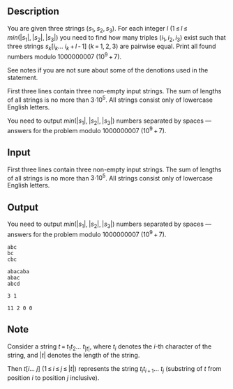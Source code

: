 ## Description

<div><p>You are given three strings <span class="tex-span">(<i>s</i><sub class="lower-index">1</sub>, <i>s</i><sub class="lower-index">2</sub>, <i>s</i><sub class="lower-index">3</sub>)</span>. For each integer <span class="tex-span"><i>l</i></span> <span class="tex-span">(1 ≤ <i>l</i> ≤ <i>min</i>(|<i>s</i><sub class="lower-index">1</sub>|, |<i>s</i><sub class="lower-index">2</sub>|, |<i>s</i><sub class="lower-index">3</sub>|)</span> you need to find how many triples (<span class="tex-span"><i>i</i><sub class="lower-index">1</sub>, <i>i</i><sub class="lower-index">2</sub>, <i>i</i><sub class="lower-index">3</sub></span>) exist such that three strings <span class="tex-span"><i>s</i><sub class="lower-index"><i>k</i></sub>[<i>i</i><sub class="lower-index"><i>k</i></sub>... <i>i</i><sub class="lower-index"><i>k</i></sub> + <i>l</i> - 1]</span> <span class="tex-span">(<i>k</i> = 1, 2, 3)</span> are pairwise equal. Print all found numbers modulo <span class="tex-span">1000000007&nbsp;(10<sup class="upper-index">9</sup> + 7)</span>.</p><p>See notes if you are not sure about some of the denotions used in the statement.</p></div><div class="input-specification"><p>First three lines contain three non-empty input strings. The sum of lengths of all strings is no more than <span class="tex-span">3·10<sup class="upper-index">5</sup></span>. All strings consist only of lowercase English letters.</p></div><div class="output-specification"><p>You need to output <span class="tex-span"><i>min</i>(|<i>s</i><sub class="lower-index">1</sub>|, |<i>s</i><sub class="lower-index">2</sub>|, |<i>s</i><sub class="lower-index">3</sub>|)</span> numbers separated by spaces — answers for the problem modulo <span class="tex-span">1000000007&nbsp;(10<sup class="upper-index">9</sup> + 7)</span>.</p></div>

## Input

<p>First three lines contain three non-empty input strings. The sum of lengths of all strings is no more than <span class="tex-span">3·10<sup class="upper-index">5</sup></span>. All strings consist only of lowercase English letters.</p>

## Output

<p>You need to output <span class="tex-span"><i>min</i>(|<i>s</i><sub class="lower-index">1</sub>|, |<i>s</i><sub class="lower-index">2</sub>|, |<i>s</i><sub class="lower-index">3</sub>|)</span> numbers separated by spaces — answers for the problem modulo <span class="tex-span">1000000007&nbsp;(10<sup class="upper-index">9</sup> + 7)</span>.</p>





```input1
abc
bc
cbc

```




```input2
abacaba
abac
abcd

```




```output1
3 1 

```




```output2
11 2 0 0 

```



## Note

<p>Consider a string <span class="tex-span"><i>t</i> = <i>t</i><sub class="lower-index">1</sub><i>t</i><sub class="lower-index">2</sub>... <i>t</i><sub class="lower-index">|<i>t</i>|</sub></span>, where <span class="tex-span"><i>t</i><sub class="lower-index"><i>i</i></sub></span> denotes the <span class="tex-span"><i>i</i></span>-th character of the string, and <span class="tex-span">|<i>t</i>|</span> denotes the length of the string.</p><p>Then <span class="tex-span"><i>t</i>[<i>i</i>... <i>j</i>]</span> <span class="tex-span">(1 ≤ <i>i</i> ≤ <i>j</i> ≤ |<i>t</i>|)</span> represents the string <span class="tex-span"><i>t</i><sub class="lower-index"><i>i</i></sub><i>t</i><sub class="lower-index"><i>i</i> + 1</sub>... <i>t</i><sub class="lower-index"><i>j</i></sub></span> (substring of <span class="tex-span"><i>t</i></span> from position <span class="tex-span"><i>i</i></span> to position <span class="tex-span"><i>j</i></span> inclusive).</p>
